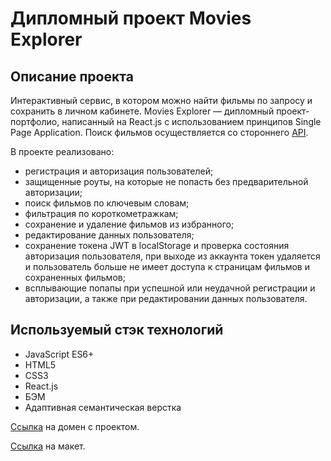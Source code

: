 # **Дипломный проект Movies Explorer**

## Описание проекта

Интерактивный сервис, в котором можно найти фильмы по запросу и сохранить в личном кабинете. Movies Explorer — дипломный проект-портфолио, написанный на React.js с использованием принципов Single Page Application. Поиск фильмов осуществляется со стороннего [API](https://api.nomoreparties.co/beatfilm-movies).

В проекте реализовано: 
- регистрация и авторизация пользователей;
- защищенные роуты, на которые не попасть без предварительной авторизации;
- поиск фильмов по ключевым словам;
- фильтрация по короткометражкам;
- сохранение и удаление фильмов из избранного;
- редактирование данных пользователя;
- сохранение токена JWT в localStorage и проверка состояния авторизация пользователя, при выходе из аккаунта токен удаляется и пользователь больше не имеет доступа к страницам фильмов и сохраненных фильмов;
- всплывающие попапы при успешной или неудачной регистрации и авторизации, а также при редактировании данных пользователя.

## Используемый стэк технологий
* JavaScript ES6+
* HTML5
* CSS3
* React.js
* БЭМ
* Адаптивная семантическая верстка


[Ссылка](https://lusya-movies-explorer.nomoredomains.xyz/) на домен с проектом.

[Ссылка](https://www.figma.com/file/XnlALbpYlz0hqnnUZHFmUA/Diploma-(Copy)?node-id=891%3A3857) на макет.

